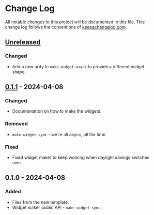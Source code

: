 # Change Log
All notable changes to this project will be documented in this file. This change log follows the conventions of [keepachangelog.com](http://keepachangelog.com/).

## [Unreleased]
### Changed
- Add a new arity to `make-widget-async` to provide a different widget shape.

## [0.1.1] - 2024-04-08
### Changed
- Documentation on how to make the widgets.

### Removed
- `make-widget-sync` - we're all async, all the time.

### Fixed
- Fixed widget maker to keep working when daylight savings switches over.

## 0.1.0 - 2024-04-08
### Added
- Files from the new template.
- Widget maker public API - `make-widget-sync`.

[Unreleased]: https://github.com/your-name/words-counter/compare/0.1.1...HEAD
[0.1.1]: https://github.com/your-name/words-counter/compare/0.1.0...0.1.1
